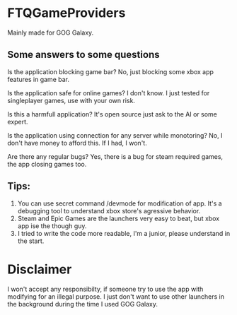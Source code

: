 # FTQGameProviders

Mainly made for GOG Galaxy.

## Some answers to some questions

Is the application blocking game bar?
No, just blocking some xbox app features in game bar.

Is the application safe for online games?
I don't know. I just tested for singleplayer games, use with your own risk.

Is this a harmfull application?
It's open source just ask to the AI or some expert.

Is the application using connection for any server while monotoring?
No, I don't have money to afford this. If I had, I won't.

Are there any regular bugs?
Yes, there is a bug for steam required games, the app closing games too.

## Tips:

1. You can use secret command /devmode for modification of app. It's a debugging tool to understand xbox store's agressive behavior.
2. Steam and Epic Games are the launchers very easy to beat, but xbox app ise the though guy.
3. I tried to write the code more readable, I'm a junior, please understand in the start.

# Disclaimer

I won't accept any responsibilty, if someone try to use the app with modifying for an illegal purpose.
I just don't want to use other launchers in the background during the time I used GOG Galaxy.

